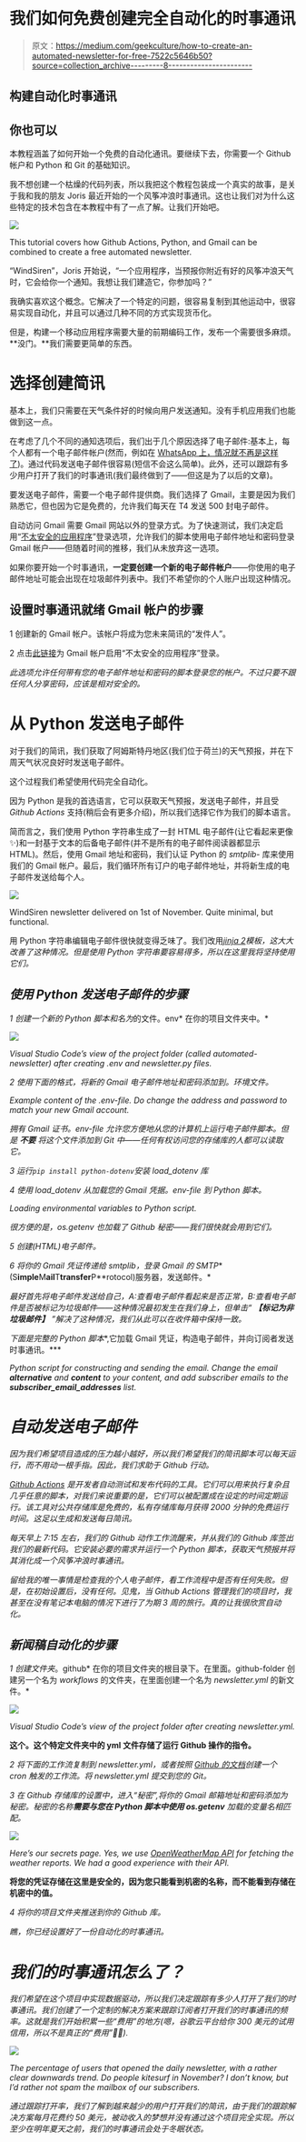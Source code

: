 # 我们如何免费创建完全自动化的时事通讯

> 原文：<https://medium.com/geekculture/how-to-create-an-automated-newsletter-for-free-7522c5646b50?source=collection_archive---------8----------------------->

## 构建自动化时事通讯

## 你也可以

本教程涵盖了如何开始一个免费的自动化通讯。要继续下去，你需要一个 Github 帐户和 Python 和 Git 的基础知识。

我不想创建一个枯燥的代码列表，所以我把这个教程包装成一个真实的故事，是关于我和我的朋友 Joris 最近开始的一个风筝冲浪时事通讯。这也让我们对为什么这些特定的技术包含在本教程中有了一点了解。让我们开始吧。

![](img/89a20e9b36862016c5e77fc09fd5cc02.png)

This tutorial covers how Github Actions, Python, and Gmail can be combined to create a free automated newsletter.

“WindSiren”，Joris 开始说，“一个应用程序，当预报你附近有好的风筝冲浪天气时，它会给你一个通知。我想让我们建造它，你参加吗？”

我确实喜欢这个概念。它解决了一个特定的问题，很容易复制到其他运动中，很容易实现自动化，并且可以通过几种不同的方式实现货币化。

但是，构建一个移动应用程序需要大量的前期编码工作，发布一个需要很多麻烦。**没门。**我们需要更简单的东西。

# 选择创建简讯

基本上，我们只需要在天气条件好的时候向用户发送通知。没有手机应用我们也能做到这一点。

在考虑了几个不同的通知选项后，我们出于几个原因选择了电子邮件:基本上，每个人都有一个电子邮件帐户(然而，例如在 [WhatsApp 上，情况就不再是这样了](https://www.theguardian.com/technology/2021/jan/24/whatsapp-loses-millions-of-users-after-terms-update))。通过代码发送电子邮件很容易(短信不会这么简单)。此外，还可以跟踪有多少用户打开了我们的时事通讯(我们最终做到了——但这是为了以后的文章)。

要发送电子邮件，需要一个电子邮件提供商。我们选择了 Gmail，主要是因为我们熟悉它，但也因为它是免费的，允许我们每天在 T4 发送 500 封电子邮件。

自动访问 Gmail 需要 Gmail 网站以外的登录方式。为了快速测试，我们决定启用“[不太安全的应用程序](https://myaccount.google.com/u/2/lesssecureapps)”登录选项，允许我们的脚本使用电子邮件地址和密码登录 Gmail 帐户——但随着时间的推移，我们从未放弃这一选项。

如果你要开始一个时事通讯，**一定要创建一个新的电子邮件帐户**——你使用的电子邮件地址可能会出现在垃圾邮件列表中。我们不希望你的个人账户出现这种情况。

## 设置时事通讯就绪 Gmail 帐户的步骤

1 创建新的 Gmail 帐户。该帐户将成为您未来简讯的“发件人”。

2 点击[此链接](https://myaccount.google.com/u/2/lesssecureapps)为 Gmail 帐户启用“不太安全的应用程序”登录。

*此选项允许任何带有您的电子邮件地址和密码的脚本登录您的帐户。不过只要不跟任何人分享密码，应该是相对安全的。*

# 从 Python 发送电子邮件

对于我们的简讯，我们获取了阿姆斯特丹地区(我们位于荷兰)的天气预报，并在下周天气状况良好时发送电子邮件。

这个过程我们希望使用代码完全自动化。

因为 Python 是我的首选语言，它可以获取天气预报，发送电子邮件，并且受 *Github Actions* 支持(稍后会有更多介绍)，所以我们选择它作为我们的脚本语言。

简而言之，我们使用 Python 字符串生成了一封 HTML 电子邮件(让它看起来更像✨)和一封基于文本的后备电子邮件(并不是所有的电子邮件阅读器都显示 HTML)。然后，使用 Gmail 地址和密码，我们认证 Python 的 *smtplib-* 库来使用我们的 Gmail 帐户。最后，我们循环所有订户的电子邮件地址，并将新生成的电子邮件发送给每个人。

![](img/a4f897fc2e8a96d0bd5545f71e3b8305.png)

WindSiren newsletter delivered on 1st of November. Quite minimal, but functional.

用 Python 字符串编辑电子邮件很快就变得乏味了。我们改用[*jinja 2*](https://jinja.palletsprojects.com/en/3.0.x/)*模板，这大大改善了这种情况。但是使用 Python 字符串要容易得多，所以在这里我将坚持使用它们。*

## *使用 Python 发送电子邮件的步骤*

*1 创建一个新的 Python 脚本和名为*的文件。env* 在你的项目文件夹中。*

*![](img/14c3d9ef3fb002933a781fbe4b9953bc.png)*

*Visual Studio Code’s view of the project folder (called automated-newsletter) after creating .env and newsletter.py files.*

*2 使用下面的格式，将新的 Gmail 电子邮件地址和密码添加到。环境文件。*

*Example content of the .env-file. Do change the address and password to match your new Gmail account.*

*拥有 Gmail 证书。env-file 允许您方便地从您的计算机上运行电子邮件脚本。但是 ***不要*** *将这个文件添加到 Git 中——任何有权访问您的存储库的人都可以读取它*。*

*3 运行`pip install python-dotenv`安装 *load_dotenv* 库*

*4 使用 load_dotenv 从加载您的 Gmail 凭据。env-file 到 Python 脚本。*

*Loading environmental variables to Python script.*

*很方便的是，os.getenv 也加载了 Github 秘密——我们很快就会用到它们。*

*5 创建(HTML)电子邮件。*

*6 将你的 Gmail 凭证传递给 smtplib，登录 Gmail 的 SMTP**(S**imple**M**ail**T**transfer**P**rotocol)服务器，发送邮件。*

**最好首先将电子邮件发送给自己，A:查看电子邮件看起来是否正常，B:查看电子邮件是否被标记为垃圾邮件——这种情况最初发生在我们身上，但单击“* ***【标记为非垃圾邮件】*** *”解决了这种情况，我们从此可以在收件箱中保持一致。**

*下面是完整的 Python 脚本**,它加载 Gmail 凭证，构造电子邮件，并向订阅者发送时事通讯。***

*Python script for constructing and sending the email. Change the email **alternative** and **content** to your content, and add subscriber emails to the ***subscriber_email_addresses*** list.*

# *自动发送电子邮件*

*因为我们希望项目造成的压力越小越好，所以我们希望我们的简讯脚本可以每天运行，而不用动一根手指。因此，我们求助于 *Github 行动*。*

*[Github Actions](https://github.com/features/actions) 是开发者自动测试和发布代码的工具。它们可以用来执行复杂且几乎任意的脚本，对我们来说重要的是，它们可以被配置成在设定的时间定期运行。该工具对公共存储库是免费的，私有存储库每月获得 2000 分钟的免费运行时间。这足以生成和发送每日简讯。*

*每天早上 7:15 左右，我们的 Github 动作工作流醒来，并从我们的 Github 库签出我们的最新代码。它安装必要的需求并运行一个 Python 脚本，获取天气预报并将其消化成一个风筝冲浪时事通讯。*

*留给我的唯一事情是检查我的个人电子邮件，看工作流程中是否有任何失败。但是，在初始设置后，没有任何。见鬼，当 Github Actions 管理我们的项目时，我甚至在没有笔记本电脑的情况下进行了为期 3 周的旅行。真的让我很欣赏自动化。*

## *新闻稿自动化的步骤*

*1 创建文件夹*。github* 在你的项目文件夹的根目录下。在里面。github-folder 创建另一个名为 *workflows* 的文件夹，在里面创建一个名为 *newsletter.yml* 的新文件。*

*![](img/fd124bd92cbe97865474401560b716b9.png)*

*Visual Studio Code’s view of the project folder after creating newsletter.yml.*

**这个。这个特定文件夹中的 yml 文件存储了运行 Github 操作的指令。**

*2 将下面的工作流复制到 newsletter.yml，或者按照 [Github 的文档](https://docs.github.com/en/actions/learn-github-actions/events-that-trigger-workflows#scheduled-events)创建一个 cron 触发的工作流。将 newsletter.yml 提交到您的 Git。*

*3 在 Github 存储库的设置中，进入“秘密”,将你的 Gmail 邮箱地址和密码添加为秘密。秘密的名称**需要与您在 Python 脚本中使用 *os.getenv*** 加载的变量名相匹配。*

*![](img/c738fdff1463a5bd423b3c6cdd3181d9.png)*

*Here’s our secrets page. Yes, we use [OpenWeatherMap API](https://openweathermap.org/api) for fetching the weather reports. We had a good experience with their API.*

**将您的凭证存储在这里是安全的，因为您只能看到机密的名称，而不能看到存储在机密中的值。**

*4 将你的项目文件夹推送到你的 Github 库。*

*瞧，你已经设置好了一份自动化的时事通讯。*

# *我们的时事通讯怎么了？*

*我们希望在这个项目中实现数据驱动，所以我们决定跟踪有多少人打开了我们的时事通讯。我们创建了一个定制的解决方案来跟踪订阅者打开我们的时事通讯的频率。这就是我们开始积累一些“费用”的地方(嗯，谷歌云平台给你 300 美元的试用信用，所以不是真正的“费用”🤷‍♂️).*

*![](img/5e063735e4833754a3e282a698356e21.png)*

*The percentage of users that opened the daily newsletter, with a rather clear downwards trend. Do people kitesurf in November? I don’t know, but I’d rather not spam the mailbox of our subscribers.*

*通过跟踪打开率，我们了解到越来越少的用户打开我们的简讯，由于我们的跟踪解决方案每月花费约 50 美元，被动收入的梦想并没有通过这个项目完全实现。所以至少在明年夏天之前，我们的时事通讯会处于冬眠状态。*